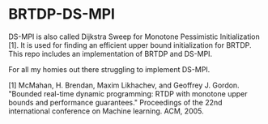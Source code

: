 # BRTDP-DS-MPI

DS-MPI is also called Dijkstra Sweep for Monotone Pessimistic Initialization [1].
It is used for finding an efficient upper bound initialization for BRTDP.
This repo includes an implementation of BRTDP and DS-MPI.

For all my homies out there struggling to implement DS-MPI.

[1] McMahan, H. Brendan, Maxim Likhachev, and Geoffrey J. Gordon. "Bounded real-time dynamic programming: RTDP with monotone upper bounds and performance guarantees." Proceedings of the 22nd international conference on Machine learning. ACM, 2005.
